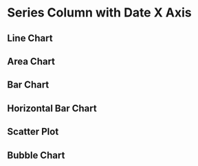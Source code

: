 <script>
    import LineChart from '$lib/viz/LineChart.svelte'
    import AreaChart from '$lib/viz/AreaChart.svelte'
    import BubbleChart from '$lib/viz/BubbleChart.svelte'
    import BarChart from '$lib/viz/BarChart.svelte'
    import Histogram from '$lib/viz/Histogram.svelte'
    import ScatterPlot from '$lib/viz/ScatterPlot.svelte'
    import DataTable from '$lib/viz/DataTable.svelte'
    import Value from '$lib/viz/Value.svelte'

let full = 
[
    {year: '1985-01-01', value: 302},
    {year: '1986-01-01', value: 375},
    {year: '1987-01-01', value: 336},
    {year: '1988-01-01', value: 579},
    {year: '1989-01-01', value: 443},
    {year: '1990-01-01', value: 598},
    {year: '1991-01-01', value: 303},
    {year: '1992-01-01', value: 587},
    {year: '1993-01-01', value: 305},
    {year: '1994-01-01', value: 262},
    {year: '1995-01-01', value: 399},
    {year: '1996-01-01', value: 406}
]

let missingX =
[
    {year: '1985-01-01', value: 302},
    {year: '1986-01-01', value: 375},
    {year: '1987-01-01', value: 336},
    {year: '1988-01-01', value: 579},
    {year: '1990-01-01', value: 598},
    {year: '1991-01-01', value: 303},
    {year: '1992-01-01', value: 587},
    {year: '1993-01-01', value: 305},
    {year: '1994-01-01', value: 262},
    {year: '1995-01-01', value: 399},
    {year: '1996-01-01', value: 406}
]

let nulls =
[
    {year: '1985-01-01', value: 302},
    {year: '1986-01-01', value: 375},
    {year: '1987-01-01', value: 336},
    {year: '1988-01-01', value: 579},
    {year: '1989-01-01', value: null},
    {year: '1990-01-01', value: 598},
    {year: '1991-01-01', value: 303},
    {year: '1992-01-01', value: null},
    {year: '1993-01-01', value: 305},
    {year: '1994-01-01', value: 262},
    {year: '1995-01-01', value: 399},
    {year: '1996-01-01', value: 406}
]

 </script>

<h1>Series Column with Date X Axis</h1>
<h2>Line Chart</h2>
<LineChart data={full} title="Full Data"/>
<LineChart data={missingX} title="Missing X"/>
<LineChart data={nulls}  title="Nulls"/>

<h2>Area Chart</h2>
<AreaChart data={full}  title="Full Data"/>
<AreaChart data={missingX}  title="Missing X"/>
<AreaChart data={nulls}  title="Nulls"/>

<h2>Bar Chart</h2>
<BarChart data={full}  title="Full Data"/>
<BarChart data={missingX}  title="Missing X"/>
<BarChart data={nulls}  title="Nulls"/>

<h2>Horizontal Bar Chart</h2>
<BarChart data={full}  x=year title="Full Data" swapXY=true/>
<BarChart data={missingX}  x=year y=value title="Missing X" swapXY=true/>
<BarChart data={nulls}  title="Nulls" swapXY=true/>

<h2>Scatter Plot</h2>
<ScatterPlot data={full}  title="Full Data"/>
<ScatterPlot data={missingX} title="Missing X"/>
<ScatterPlot data={nulls}  title="Nulls"/>

<h2>Bubble Chart</h2>
<BubbleChart data={full} size=value y=value  title="Full Data"/>
<BubbleChart data={missingX}  size=value y=value  title="Missing X"/>
<BubbleChart data={nulls}  size=value y=value  title="Nulls"/>